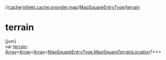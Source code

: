 //[cache](../../../index.md)/[xlitekt.cache.provider.map](../index.md)/[MapSquareEntryType](index.md)/[terrain](terrain.md)

# terrain

[jvm]\
var [terrain](terrain.md): [Array](https://kotlinlang.org/api/latest/jvm/stdlib/kotlin/-array/index.html)&lt;[Array](https://kotlinlang.org/api/latest/jvm/stdlib/kotlin/-array/index.html)&lt;[Array](https://kotlinlang.org/api/latest/jvm/stdlib/kotlin/-array/index.html)&lt;[MapSquareEntryType.MapSquareTerrainLocation](-map-square-terrain-location/index.md)?&gt;&gt;&gt;
